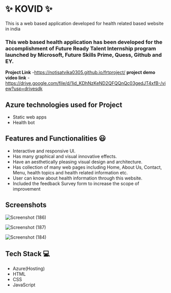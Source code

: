 # ✨  KOVID ✨

This is a web based application developed for health related based website in india

### This web based health application has been developed for the accomplishment of Future Ready Talent Internship program launched by Microsoft, Future Skills Prime, Quess, Github and EY.


**Project Link** -https://notisatvika0305.github.io/frtproject/
**project demo video link** - https://drive.google.com/file/d/1id_KDhNzKeND2QFQQnQc03gedJT4xfB-/view?usp=drivesdk

## Azure technologies used for Project

- Static web apps
- Health bot

## Features and Functionalities 😃

- Interactive and responsive UI.
- Has many graphical and visual innovative effects.
- Have an aesthetically pleasing visual design and architecture.
- Has collection of many web pages including Home, About Us, Contact, Menu, health topics and health related information etc.
- User can know about health information through this website.
- Included the feedback Survey form to increase the scope of improvement 

## Screenshots

![Screenshot (186)](https://user-images.githubusercontent.com/115714121/204100231-d7bcf932-827e-4fe7-a43d-989f674b86db.png)



   ![Screenshot (187)](https://user-images.githubusercontent.com/115714121/204526721-4e3c9710-5646-4ddf-ba5c-9a85a52c66bb.png)

![Screenshot (184)](https://user-images.githubusercontent.com/115714121/204100221-8eba76ee-3e99-4ec0-873c-8a2a949eb4dc.png)








## Tech Stack 💻

- Azure(Hosting)
- HTML
- CSS
- JavaScript
